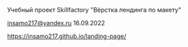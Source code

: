 Учебный проект Skillfactory "Вёрстка лендинга по макету"

insamo217@yandex.ru
16.09.2022

https://insamo217.github.io/landing-page/
